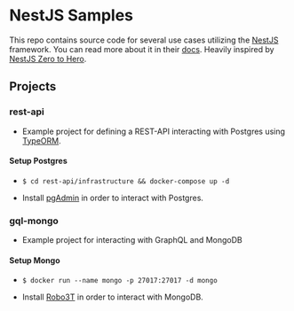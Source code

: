 # NestJS Samples

This repo contains source code for several use cases utilizing the [NestJS](https://nestjs.com/) framework. You can read more about it in their [docs](https://docs.nestjs.com/). Heavily inspired by [NestJS Zero to Hero](https://www.udemy.com/course/nestjs-zero-to-hero). 

## Projects

### rest-api

- Example project for defining a REST-API interacting with Postgres using [TypeORM](https://typeorm.io/).

#### Setup Postgres

- ```console
  $ cd rest-api/infrastructure && docker-compose up -d 
  ```
- Install [pgAdmin](https://www.pgadmin.org/download/) in order to interact with Postgres.

### gql-mongo

- Example project for interacting with GraphQL and MongoDB

#### Setup Mongo

- ```console
  $ docker run --name mongo -p 27017:27017 -d mongo
  ```
- Install [Robo3T](https://robomongo.org/download) in order to interact with MongoDB.
